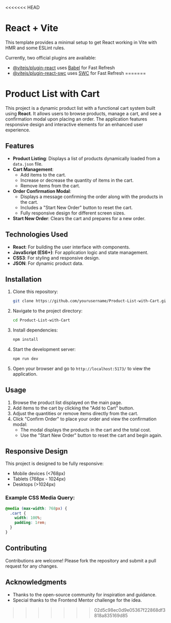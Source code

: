 <<<<<<< HEAD
# React + Vite

This template provides a minimal setup to get React working in Vite with HMR and some ESLint rules.

Currently, two official plugins are available:

- [@vitejs/plugin-react](https://github.com/vitejs/vite-plugin-react/blob/main/packages/plugin-react/README.md) uses [Babel](https://babeljs.io/) for Fast Refresh
- [@vitejs/plugin-react-swc](https://github.com/vitejs/vite-plugin-react-swc) uses [SWC](https://swc.rs/) for Fast Refresh
=======
# Product List with Cart

This project is a dynamic product list with a functional cart system built using **React**. It allows users to browse products, manage a cart, and see a confirmation modal upon placing an order. The application features responsive design and interactive elements for an enhanced user experience.

## Features

- **Product Listing**: Displays a list of products dynamically loaded from a `data.json` file.
- **Cart Management**:
  - Add items to the cart.
  - Increase or decrease the quantity of items in the cart.
  - Remove items from the cart.
- **Order Confirmation Modal**:
  - Displays a message confirming the order along with the products in the cart.
  - Includes a "Start New Order" button to reset the cart.
  - Fully responsive design for different screen sizes.
- **Start New Order**: Clears the cart and prepares for a new order.

## Technologies Used

- **React**: For building the user interface with components.
- **JavaScript (ES6+)**: For application logic and state management.
- **CSS3**: For styling and responsive design.
- **JSON**: For dynamic product data.

## Installation

1. Clone this repository:
   ```bash
   git clone https://github.com/yourusername/Product-List-with-Cart.git
   ```

2. Navigate to the project directory:
   ```bash
   cd Product-List-with-Cart
   ```

3. Install dependencies:
   ```bash
   npm install
   ```

4. Start the development server:
   ```bash
   npm run dev
   ```

5. Open your browser and go to `http://localhost:5173/` to view the application.

## Usage

1. Browse the product list displayed on the main page.
2. Add items to the cart by clicking the "Add to Cart" button.
3. Adjust the quantities or remove items directly from the cart.
4. Click "Confirm Order" to place your order and view the confirmation modal:
   - The modal displays the products in the cart and the total cost.
   - Use the "Start New Order" button to reset the cart and begin again.

## Responsive Design

This project is designed to be fully responsive:
- Mobile devices (<768px)
- Tablets (768px - 1024px)
- Desktops (>1024px)

### Example CSS Media Query:
```css
@media (max-width: 768px) {
  .cart {
    width: 100%;
    padding: 1rem;
  }
}
```

## Contributing

Contributions are welcome! Please fork the repository and submit a pull request for any changes.


## Acknowledgments

- Thanks to the open-source community for inspiration and guidance.
- Special thanks to the Frontend Mentor challenge for the idea.
>>>>>>> 02d5c98ec0d9e05367f22868df3818a835169d85
